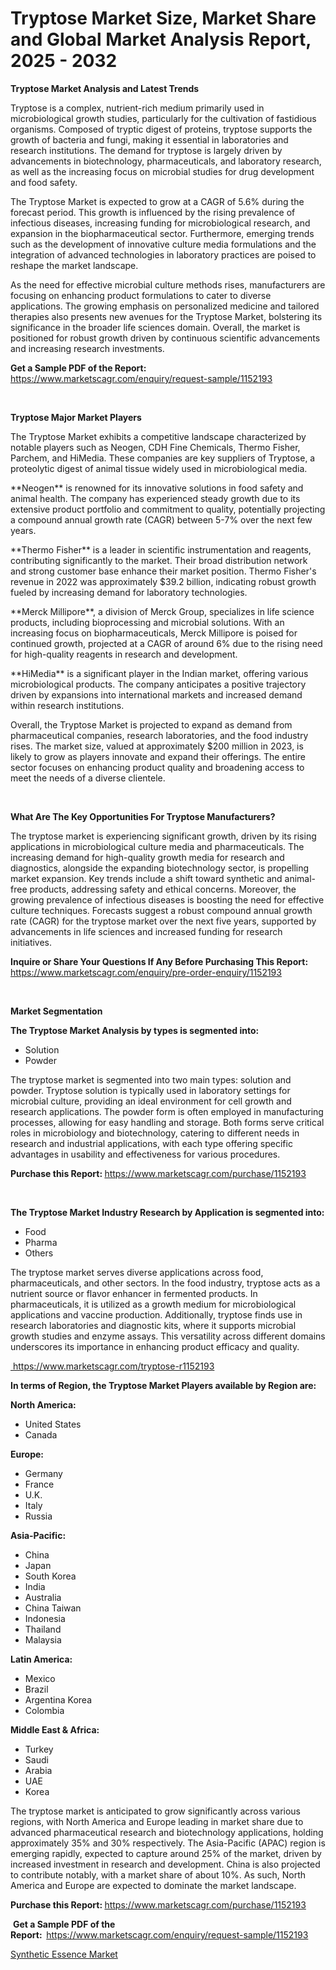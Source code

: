 <p><h1>Tryptose Market Size, Market Share and Global Market Analysis Report, 2025 - 2032</h1></p><p><strong>Tryptose Market Analysis and Latest Trends</strong></p>
<p><p>Tryptose is a complex, nutrient-rich medium primarily used in microbiological growth studies, particularly for the cultivation of fastidious organisms. Composed of tryptic digest of proteins, tryptose supports the growth of bacteria and fungi, making it essential in laboratories and research institutions. The demand for tryptose is largely driven by advancements in biotechnology, pharmaceuticals, and laboratory research, as well as the increasing focus on microbial studies for drug development and food safety.</p><p>The Tryptose Market is expected to grow at a CAGR of 5.6% during the forecast period. This growth is influenced by the rising prevalence of infectious diseases, increasing funding for microbiological research, and expansion in the biopharmaceutical sector. Furthermore, emerging trends such as the development of innovative culture media formulations and the integration of advanced technologies in laboratory practices are poised to reshape the market landscape.</p><p>As the need for effective microbial culture methods rises, manufacturers are focusing on enhancing product formulations to cater to diverse applications. The growing emphasis on personalized medicine and tailored therapies also presents new avenues for the Tryptose Market, bolstering its significance in the broader life sciences domain. Overall, the market is positioned for robust growth driven by continuous scientific advancements and increasing research investments.</p></p>
<p><strong>Get a Sample PDF of the Report:&nbsp;</strong> <a href="https://www.marketscagr.com/enquiry/request-sample/1152193?utm_campaign=3115&utm_medium=2&utm_source=Github&utm_content=ia&utm_term=31032025&utm_id=tryptose">https://www.marketscagr.com/enquiry/request-sample/1152193</a></p>
<p>&nbsp;</p>
<p><strong>Tryptose Major Market Players</strong></p>
<p><p>The Tryptose Market exhibits a competitive landscape characterized by notable players such as Neogen, CDH Fine Chemicals, Thermo Fisher, Parchem, and HiMedia. These companies are key suppliers of Tryptose, a proteolytic digest of animal tissue widely used in microbiological media.</p><p>**Neogen** is renowned for its innovative solutions in food safety and animal health. The company has experienced steady growth due to its extensive product portfolio and commitment to quality, potentially projecting a compound annual growth rate (CAGR) between 5-7% over the next few years.</p><p>**Thermo Fisher** is a leader in scientific instrumentation and reagents, contributing significantly to the market. Their broad distribution network and strong customer base enhance their market position. Thermo Fisher's revenue in 2022 was approximately $39.2 billion, indicating robust growth fueled by increasing demand for laboratory technologies.</p><p>**Merck Millipore**, a division of Merck Group, specializes in life science products, including bioprocessing and microbial solutions. With an increasing focus on biopharmaceuticals, Merck Millipore is poised for continued growth, projected at a CAGR of around 6% due to the rising need for high-quality reagents in research and development.</p><p>**HiMedia** is a significant player in the Indian market, offering various microbiological products. The company anticipates a positive trajectory driven by expansions into international markets and increased demand within research institutions.</p><p>Overall, the Tryptose Market is projected to expand as demand from pharmaceutical companies, research laboratories, and the food industry rises. The market size, valued at approximately $200 million in 2023, is likely to grow as players innovate and expand their offerings. The entire sector focuses on enhancing product quality and broadening access to meet the needs of a diverse clientele.</p></p>
<p>&nbsp;</p>
<p><strong>What Are The Key Opportunities For Tryptose Manufacturers?</strong></p>
<p><p>The tryptose market is experiencing significant growth, driven by its rising applications in microbiological culture media and pharmaceuticals. The increasing demand for high-quality growth media for research and diagnostics, alongside the expanding biotechnology sector, is propelling market expansion. Key trends include a shift toward synthetic and animal-free products, addressing safety and ethical concerns. Moreover, the growing prevalence of infectious diseases is boosting the need for effective culture techniques. Forecasts suggest a robust compound annual growth rate (CAGR) for the tryptose market over the next five years, supported by advancements in life sciences and increased funding for research initiatives.</p></p>
<p><strong>Inquire or Share Your Questions If Any Before Purchasing This Report:</strong> <a href="https://www.marketscagr.com/enquiry/pre-order-enquiry/1152193?utm_campaign=3115&utm_medium=2&utm_source=Github&utm_content=ia&utm_term=31032025&utm_id=tryptose">https://www.marketscagr.com/enquiry/pre-order-enquiry/1152193</a></p>
<p>&nbsp;</p>
<p><strong>Market Segmentation</strong></p>
<p><strong>The Tryptose Market Analysis by types is segmented into:</strong></p>
<p><ul><li>Solution</li><li>Powder</li></ul></p>
<p><p>The tryptose market is segmented into two main types: solution and powder. Tryptose solution is typically used in laboratory settings for microbial culture, providing an ideal environment for cell growth and research applications. The powder form is often employed in manufacturing processes, allowing for easy handling and storage. Both forms serve critical roles in microbiology and biotechnology, catering to different needs in research and industrial applications, with each type offering specific advantages in usability and effectiveness for various procedures.</p></p>
<p><strong>Purchase this Report:&nbsp;</strong><a href="https://www.marketscagr.com/purchase/1152193?utm_campaign=3115&utm_medium=2&utm_source=Github&utm_content=ia&utm_term=31032025&utm_id=tryptose">https://www.marketscagr.com/purchase/1152193</a></p>
<p>&nbsp;</p>
<p><strong>The Tryptose Market Industry Research by Application is segmented into:</strong></p>
<p><ul><li>Food</li><li>Pharma</li><li>Others</li></ul></p>
<p><p>The tryptose market serves diverse applications across food, pharmaceuticals, and other sectors. In the food industry, tryptose acts as a nutrient source or flavor enhancer in fermented products. In pharmaceuticals, it is utilized as a growth medium for microbiological applications and vaccine production. Additionally, tryptose finds use in research laboratories and diagnostic kits, where it supports microbial growth studies and enzyme assays. This versatility across different domains underscores its importance in enhancing product efficacy and quality.</p></p>
<p><a href="https://www.marketscagr.com/tryptose-r1152193?utm_campaign=3115&utm_medium=2&utm_source=Github&utm_content=ia&utm_term=31032025&utm_id=tryptose">&nbsp;https://www.marketscagr.com/tryptose-r1152193</a></p>
<p><strong>In terms of Region, the Tryptose Market Players available by Region are:</strong></p>
<p>
    <p> <strong> North America: </strong>
        <ul>
            <li>United States</li>
            <li>Canada</li>
        </ul>
        </p> 
    <p> <strong> Europe: </strong>
        <ul>
            <li>Germany</li>
            <li>France</li>
            <li>U.K.</li>
            <li>Italy</li>
            <li>Russia</li>
        </ul>
        </p> 
    <p> <strong> Asia-Pacific: </strong>
        <ul>
            <li>China</li>
            <li>Japan</li>
            <li>South Korea</li>
            <li>India</li>
            <li>Australia</li>
            <li>China Taiwan</li>
            <li>Indonesia</li>
            <li>Thailand</li>
            <li>Malaysia</li>
        </ul>
        </p> 
    <p> <strong> Latin America: </strong>
        <ul>
            <li>Mexico</li>
            <li>Brazil</li>
            <li>Argentina Korea</li>
            <li>Colombia</li>
        </ul>
        </p> 
    <p> <strong> Middle East & Africa: </strong>
        <ul>
            <li>Turkey</li>
            <li>Saudi</li>
            <li>Arabia</li>
            <li>UAE</li>
            <li>Korea</li>
        </ul>
    </p>
    </p>
<p><p>The tryptose market is anticipated to grow significantly across various regions, with North America and Europe leading in market share due to advanced pharmaceutical research and biotechnology applications, holding approximately 35% and 30% respectively. The Asia-Pacific (APAC) region is emerging rapidly, expected to capture around 25% of the market, driven by increased investment in research and development. China is also projected to contribute notably, with a market share of about 10%. As such, North America and Europe are expected to dominate the market landscape.</p></p>
<p><strong>Purchase this Report: </strong><a href="https://www.marketscagr.com/purchase/1152193?utm_campaign=3115&utm_medium=2&utm_source=Github&utm_content=ia&utm_term=31032025&utm_id=tryptose">https://www.marketscagr.com/purchase/1152193</a></p>
<p>&nbsp;<strong>Get a Sample PDF of the Report:&nbsp;&nbsp;</strong><a href="https://www.marketscagr.com/enquiry/request-sample/1152193?utm_campaign=3115&utm_medium=2&utm_source=Github&utm_content=ia&utm_term=31032025&utm_id=tryptose">https://www.marketscagr.com/enquiry/request-sample/1152193</a></p>
<p><strong></strong></p>
<p><p><a href="https://github.com/dailyspunj47/Market-Research-Report-List-1/blob/main/synthetic-essence-market.md?utm_campaign=3115&utm_medium=2&utm_source=Github&utm_content=ia&utm_term=31032025&utm_id=tryptose">Synthetic Essence Market</a></p></p>